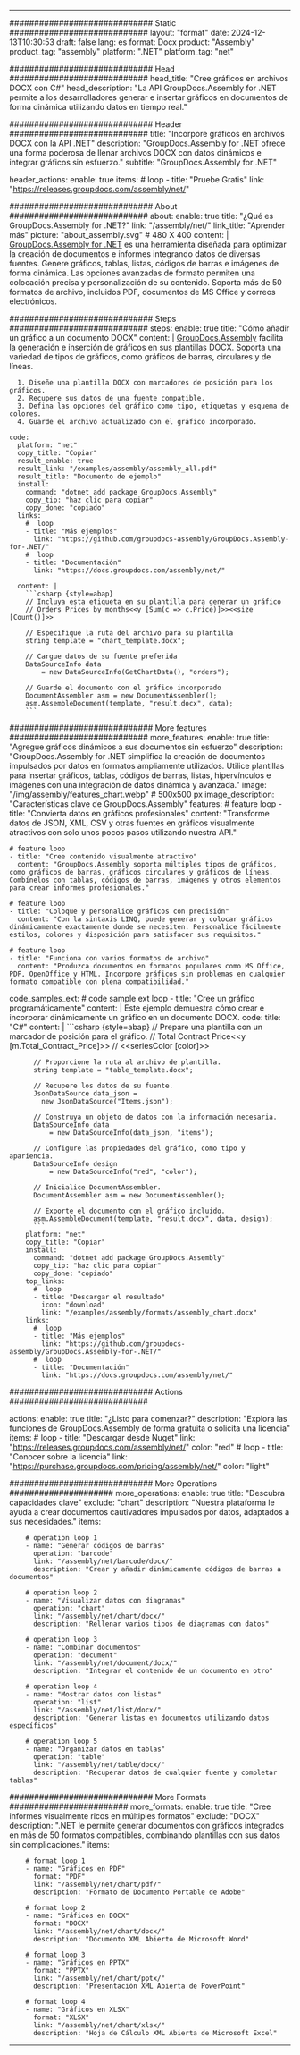 



---
############################# Static ############################
layout: "format"
date:  2024-12-13T10:30:53
draft: false
lang: es
format: Docx
product: "Assembly"
product_tag: "assembly"
platform: ".NET"
platform_tag: "net"

############################# Head ############################
head_title: "Cree gráficos en archivos DOCX con C#"
head_description: "La API GroupDocs.Assembly for .NET permite a los desarrolladores generar e insertar gráficos en documentos de forma dinámica utilizando datos en tiempo real."

############################# Header ############################
title: "Incorpore gráficos en archivos DOCX con la API .NET" 
description: "GroupDocs.Assembly for .NET ofrece una forma poderosa de llenar archivos DOCX con datos dinámicos e integrar gráficos sin esfuerzo."
subtitle: "GroupDocs.Assembly for .NET" 

header_actions:
  enable: true
  items:
    #  loop
    - title: "Pruebe Gratis"
      link: "https://releases.groupdocs.com/assembly/net/"
      
############################# About ############################
about:
    enable: true
    title: "¿Qué es GroupDocs.Assembly for .NET?"
    link: "/assembly/net/"
    link_title: "Aprender más"
    picture: "about_assembly.svg" # 480 X 400
    content: |
       [GroupDocs.Assembly for .NET](/assembly/net/) es una herramienta diseñada para optimizar la creación de documentos e informes integrando datos de diversas fuentes. Genere gráficos, tablas, listas, códigos de barras e imágenes de forma dinámica. Las opciones avanzadas de formato permiten una colocación precisa y personalización de su contenido. Soporta más de 50 formatos de archivo, incluidos PDF, documentos de MS Office y correos electrónicos.

############################# Steps ############################
steps:
    enable: true
    title: "Cómo añadir un gráfico a un documento DOCX"
    content: |
      [GroupDocs.Assembly](/assembly/net/) facilita la generación e inserción de gráficos en sus plantillas DOCX. Soporta una variedad de tipos de gráficos, como gráficos de barras, circulares y de líneas.
      
      1. Diseñe una plantilla DOCX con marcadores de posición para los gráficos.
      2. Recupere sus datos de una fuente compatible.
      3. Defina las opciones del gráfico como tipo, etiquetas y esquema de colores.
      4. Guarde el archivo actualizado con el gráfico incorporado.
   
    code:
      platform: "net"
      copy_title: "Copiar"
      result_enable: true
      result_link: "/examples/assembly/assembly_all.pdf"
      result_title: "Documento de ejemplo"
      install:
        command: "dotnet add package GroupDocs.Assembly"
        copy_tip: "haz clic para copiar"
        copy_done: "copiado"
      links:
        #  loop
        - title: "Más ejemplos"
          link: "https://github.com/groupdocs-assembly/GroupDocs.Assembly-for-.NET/"
        #  loop
        - title: "Documentación"
          link: "https://docs.groupdocs.com/assembly/net/"
          
      content: |
        ```csharp {style=abap}
        // Incluya esta etiqueta en su plantilla para generar un gráfico
        // Orders Prices by months<<y [Sum(c => c.Price)]>><<size [Count()]>>

        // Especifique la ruta del archivo para su plantilla
        string template = "chart_template.docx";

        // Cargue datos de su fuente preferida
        DataSourceInfo data 
            = new DataSourceInfo(GetChartData(), "orders");

        // Guarde el documento con el gráfico incorporado
        DocumentAssembler asm = new DocumentAssembler();
        asm.AssembleDocument(template, "result.docx", data);
        ```            

############################# More features ############################
more_features:
  enable: true
  title: "Agregue gráficos dinámicos a sus documentos sin esfuerzo"
  description: "GroupDocs.Assembly for .NET simplifica la creación de documentos impulsados por datos en formatos ampliamente utilizados. Utilice plantillas para insertar gráficos, tablas, códigos de barras, listas, hipervínculos e imágenes con una integración de datos dinámica y avanzada."
  image: "/img/assembly/features_chart.webp" # 500x500 px
  image_description: "Características clave de GroupDocs.Assembly"
  features:
    # feature loop
    - title: "Convierta datos en gráficos profesionales"
      content: "Transforme datos de JSON, XML, CSV y otras fuentes en gráficos visualmente atractivos con solo unos pocos pasos utilizando nuestra API."

    # feature loop
    - title: "Cree contenido visualmente atractivo"
      content: "GroupDocs.Assembly soporta múltiples tipos de gráficos, como gráficos de barras, gráficos circulares y gráficos de líneas. Combínelos con tablas, códigos de barras, imágenes y otros elementos para crear informes profesionales."

    # feature loop
    - title: "Coloque y personalice gráficos con precisión"
      content: "Con la sintaxis LINQ, puede generar y colocar gráficos dinámicamente exactamente donde se necesiten. Personalice fácilmente estilos, colores y disposición para satisfacer sus requisitos."

    # feature loop
    - title: "Funciona con varios formatos de archivo"
      content: "Produzca documentos en formatos populares como MS Office, PDF, OpenOffice y HTML. Incorpore gráficos sin problemas en cualquier formato compatible con plena compatibilidad."
      
  code_samples_ext:
    # code sample ext loop
    - title: "Cree un gráfico programáticamente"
      content: |
        Este ejemplo demuestra cómo crear e incorporar dinámicamente un gráfico en un documento DOCX.
      code:
        title: "C#"
        content: |
          ```csharp {style=abap}
          // Prepare una plantilla con un marcador de posición para el gráfico.
          // Total Contract Price<<y [m.Total_Contract_Price]>>
          // <<seriesColor [color]>>

          // Proporcione la ruta al archivo de plantilla.
          string template = "table_template.docx";

          // Recupere los datos de su fuente.
          JsonDataSource data_json = 
            new JsonDataSource("Items.json");

          // Construya un objeto de datos con la información necesaria.
          DataSourceInfo data 
              = new DataSourceInfo(data_json, "items");

          // Configure las propiedades del gráfico, como tipo y apariencia.
          DataSourceInfo design 
              = new DataSourceInfo("red", "color");

          // Inicialice DocumentAssembler.
          DocumentAssembler asm = new DocumentAssembler();

          // Exporte el documento con el gráfico incluido.
          asm.AssembleDocument(template, "result.docx", data, design);
          ```
        platform: "net"
        copy_title: "Copiar"
        install:
          command: "dotnet add package GroupDocs.Assembly"
          copy_tip: "haz clic para copiar"
          copy_done: "copiado"
        top_links:
          #  loop
          - title: "Descargar el resultado"
            icon: "download"
            link: "/examples/assembly/formats/assembly_chart.docx"
        links:
          #  loop
          - title: "Más ejemplos"
            link: "https://github.com/groupdocs-assembly/GroupDocs.Assembly-for-.NET/"
          #  loop
          - title: "Documentación"
            link: "https://docs.groupdocs.com/assembly/net/"
            

            


############################# Actions ############################

actions:
  enable: true
  title: "¿Listo para comenzar?"
  description: "Explora las funciones de GroupDocs.Assembly de forma gratuita o solicita una licencia"
  items:
    #  loop
    - title: "Descargar desde Nuget"
      link: "https://releases.groupdocs.com/assembly/net/"
      color: "red"
        #  loop
    - title: "Conocer sobre la licencia"
      link: "https://purchase.groupdocs.com/pricing/assembly/net/"
      color: "light"


############################# More Operations #####################
more_operations:
    enable: true
    title: "Descubra capacidades clave"
    exclude: "chart"
    description: "Nuestra plataforma le ayuda a crear documentos cautivadores impulsados por datos, adaptados a sus necesidades."
    items: 
          
        # operation loop 1
        - name: "Generar códigos de barras"
          operation: "barcode"
          link: "/assembly/net/barcode/docx/"
          description: "Crear y añadir dinámicamente códigos de barras a documentos"

        # operation loop 2
        - name: "Visualizar datos con diagramas"
          operation: "chart"
          link: "/assembly/net/chart/docx/"
          description: "Rellenar varios tipos de diagramas con datos"

        # operation loop 3
        - name: "Combinar documentos"
          operation: "document"
          link: "/assembly/net/document/docx/"
          description: "Integrar el contenido de un documento en otro"

        # operation loop 4
        - name: "Mostrar datos con listas"
          operation: "list"
          link: "/assembly/net/list/docx/"
          description: "Generar listas en documentos utilizando datos específicos"

        # operation loop 5
        - name: "Organizar datos en tablas"
          operation: "table"
          link: "/assembly/net/table/docx/"
          description: "Recuperar datos de cualquier fuente y completar tablas"
         
          
############################# More Formats ########################
more_formats:
    enable: true
    title: "Cree informes visualmente ricos en múltiples formatos"
    exclude: "DOCX"
    description: ".NET le permite generar documentos con gráficos integrados en más de 50 formatos compatibles, combinando plantillas con sus datos sin complicaciones."
    items: 
          
        # format loop 1
        - name: "Gráficos en PDF"
          format: "PDF"
          link: "/assembly/net/chart/pdf/"
          description: "Formato de Documento Portable de Adobe"
          
        # format loop 2
        - name: "Gráficos en DOCX"
          format: "DOCX"
          link: "/assembly/net/chart/docx/"
          description: "Documento XML Abierto de Microsoft Word"
          
        # format loop 3
        - name: "Gráficos en PPTX"
          format: "PPTX"
          link: "/assembly/net/chart/pptx/"
          description: "Presentación XML Abierta de PowerPoint"
          
        # format loop 4
        - name: "Gráficos en XLSX"
          format: "XLSX"
          link: "/assembly/net/chart/xlsx/"
          description: "Hoja de Cálculo XML Abierta de Microsoft Excel"


          

---